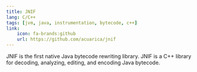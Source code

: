```yaml
---
title: JNIF
lang: C/C++
tags: [jvm, java, instrumentation, bytecode, c++]
link:
    icon: fa-brands:github
    url: https://github.com/acuarica/jnif
---
```


JNIF is the first native Java bytecode rewriting library.
JNIF is a C++ library for decoding, analyzing, editing, and encoding Java bytecode.

